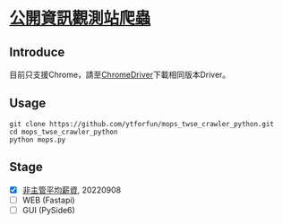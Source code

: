 # [公開資訊觀測站爬蟲](https://mops.twse.com.tw/)

## Introduce
目前只支援Chrome，請至[ChromeDriver](https://chromedriver.chromium.org/downloads)下載相同版本Driver。

## Usage
```commandline
git clone https://github.com/ytforfun/mops_twse_crawler_python.git
cd mops_twse_crawler_python
python mops.py
```

## Stage
- [x] [非主管平均薪資](https://mops.twse.com.tw/mops/web/t100sb15), 20220908
- [ ] WEB (Fastapi)
- [ ] GUI (PySide6)
